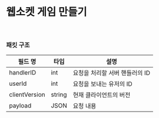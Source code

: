# 웹소켓 게임 만들기
<br>

### 패킷 구조

| 필드 명 | 타입 | 설명 |
|---|---|---|
| handlerID | int | 요청을 처리할 서버 핸들러의 ID |
| userId | int | 요청을 보내는 유저의 ID
| clientVersion | string | 현재 클라이언트의 버전 |
| payload | JSON | 요청 내용  |